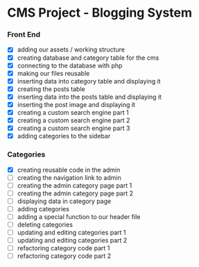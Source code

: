 # CMS Project - Blogging System

### Front End

- [x] adding our assets / working structure 
- [x] creating database and category table for the cms
- [x] connecting to the database with php
- [x] making our files reusable
- [x] inserting data into category table and displaying it
- [x] creating the posts table
- [x] inserting data into the posts table and displaying it
- [x] inserting the post image and displaying it
- [x] creating a custom search engine part 1
- [x] creating a custom search engine part 2
- [x] creating a custom search engine part 3
- [x] adding categories to the sidebar

### Categories

- [x] creating reusable code in the admin
- [ ] creating the navigation link to admin
- [ ] creating the admin category page part 1
- [ ] creating the admin category page part 2
- [ ] displaying data in category page
- [ ] adding categories
- [ ] adding a special function to our header file
- [ ] deleting categories
- [ ] updating and editing categories part 1
- [ ] updating and editing categories part 2
- [ ] refactoring category code part 1
- [ ] refactoring category code part 2